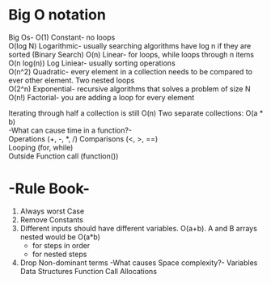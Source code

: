# Big O notation
Big Os-
O(1) Constant- no loops<br>
O(log N) Logarithmic- usually searching algorithms have log n if they are sorted (Binary Search) O(n) Linear- for loops, while loops through n items<br>
O(n log(n)) Log Liniear- usually sorting operations<br>
O(n^2) Quadratic- every element in a collection needs to be compared to ever other element. Two nested loops<br>
O(2^n) Exponential- recursive algorithms that solves a problem of size N<br>
O(n!) Factorial- you are adding a loop for every element<br>

Iterating through half a collection is still O(n) Two separate collections: O(a * b)<br>
-What can cause time in a function?-<br>
Operations (+, -, *, /) Comparisons (<, >, ==)<br>
Looping (for, while)<br>
Outside Function call (function())<br>

# -Rule Book-
1. Always worst Case
2. Remove Constants
3. Different inputs should have different variables. O(a+b). A and B arrays nested would be O(a*b)
    + for steps in order
    * for nested steps
4. Drop Non-dominant terms
    -What causes Space complexity?-
    Variables
    Data Structures Function Call Allocations
 